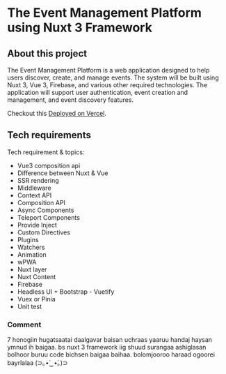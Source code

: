 # The Event Management Platform using Nuxt 3 Framework

## About this project

The Event Management Platform is a web application designed to help users discover, create, and manage events. The system will be built using Nuxt 3, Vue 3, Firebase,  and various other required technologies. The application will support user authentication, event creation and management, and event discovery features.

Checkout this [Deployed on Vercel](https://event-discovery.vercel.app/).

## Tech requirements
Tech requirement & topics:

- Vue3 composition api
- Difference between Nuxt & Vue
- SSR rendering
- Middleware
- Context API
- Composition API
- Async Components
- Teleport Components
- Provide Inject
- Custom Directives
- Plugins
- Watchers
- Animation
- wPWA
- Nuxt layer
- Nuxt Content
- Firebase
- Headless UI + Bootstrap - Vuetify
- Vuex or Pinia
- Unit test

### Comment
7 honogiin hugatsaatai daalgavar baisan uchraas yaaruu handaj haysan ymnud ih baigaa. bs nuxt 3 framework iig shuud surangaa ashiglasan bolhoor buruu code bichsen baigaa baihaa.
bolomjooroo haraad ogoorei bayrlalaa (⊃｡•́‿•̀｡)⊃


